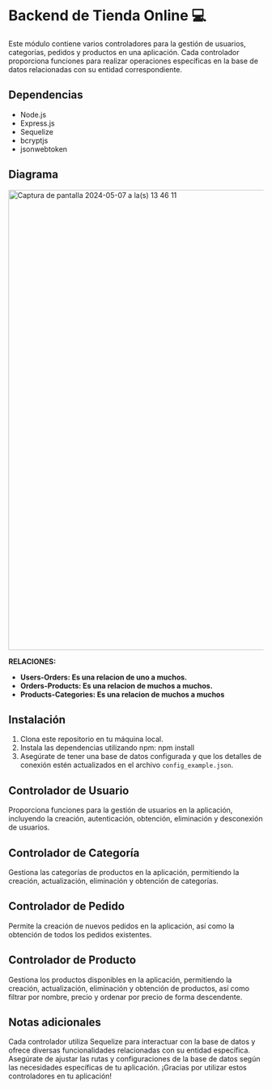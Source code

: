 # Backend de Tienda Online 💻

Este módulo contiene varios controladores para la gestión de usuarios, categorías, pedidos y productos en una aplicación. Cada controlador proporciona funciones para realizar operaciones específicas en la base de datos relacionadas con su entidad correspondiente.

## Dependencias

- Node.js
- Express.js
- Sequelize
- bcryptjs
- jsonwebtoken


## Diagrama

<img width="908" alt="Captura de pantalla 2024-05-07 a la(s) 13 46 11" src="https://github.com/AgusCorrales/ProyectoBackend/assets/162991987/a04f97fa-f5ea-4f1d-b946-24c80a9399c3">

**RELACIONES:**
- **Users-Orders: Es una relacion de uno a muchos.**
- **Orders-Products: Es una relacion de muchos a muchos.**
- **Products-Categories: Es una relacion de muchos a muchos**


## Instalación

1. Clona este repositorio en tu máquina local.
2. Instala las dependencias utilizando npm: npm install
3. Asegúrate de tener una base de datos configurada y que los detalles de conexión estén actualizados en el archivo `config_example.json`.



## Controlador de Usuario
Proporciona funciones para la gestión de usuarios en la aplicación, incluyendo la creación, autenticación, obtención, eliminación y desconexión de usuarios.


## Controlador de Categoría
Gestiona las categorías de productos en la aplicación, permitiendo la creación, actualización, eliminación y obtención de categorías.


## Controlador de Pedido
Permite la creación de nuevos pedidos en la aplicación, así como la obtención de todos los pedidos existentes.


## Controlador de Producto
Gestiona los productos disponibles en la aplicación, permitiendo la creación, actualización, eliminación y obtención de productos, así como filtrar por nombre, precio y ordenar por precio de forma descendente.




## Notas adicionales
Cada controlador utiliza Sequelize para interactuar con la base de datos y ofrece diversas funcionalidades relacionadas con su entidad específica.
Asegúrate de ajustar las rutas y configuraciones de la base de datos según las necesidades específicas de tu aplicación.
¡Gracias por utilizar estos controladores en tu aplicación!
